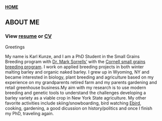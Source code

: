 **<span style="color: grey;"> [HOME](./index.md) </span>**

## ABOUT ME  


### **View [resume](./Resume/karlkunze-resume.pdf) or [CV](./CV/karlkunze-cv.pdf)**


Greetings 

My name is Karl Kunze, and I am a PhD Student in the Small Grains Breeding program with [Dr. Mark Sorrells’](https://plbrgen.cals.cornell.edu/people/mark-sorrells/) with the  [Cornell small grains breeding program](http://smallgrains.cals.cornell.edu/). I work on applied breeding projects in both winter malting barley and organic naked barley. I grew up in Wyoming, NY and became interested in biology, plant breeding and agriculture based on my experience on my grandparents retired farm and my parents gardening and retail greenhouse business.My aim with my research is to use modern breeding and genetic tools to understand the challenges developing a barley variety as a viable crop in New York State agriculture. My other favorite activities include skiing/snowboarding, bird watching [Ebird](https://ebird.org/profile/OTQwMTIy/US-NY), cooking, gardening, a good dicussion on history/politics and once I finish my PhD, traveling again. 


